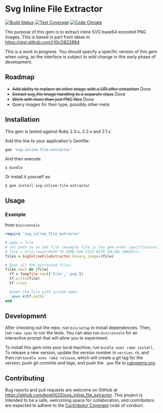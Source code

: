 # Svg Inline File Extractor
[![Build Status](https://travis-ci.org/boie0025/svg_inline_file_extractor.svg?branch=master)](https://travis-ci.org/boie0025/svg_inline_file_extractor)
[![Test Coverage](https://codeclimate.com/github/boie0025/svg_inline_file_extractor/badges/coverage.svg)](https://codeclimate.com/github/boie0025/svg_inline_file_extractor/coverage)
[![Code Climate](https://codeclimate.com/github/boie0025/svg_inline_file_extractor/badges/gpa.svg)](https://codeclimate.com/github/boie0025/svg_inline_file_extractor)


The purpose of this gem is to extract inline SVG base64 encoded PNG images. This is based in part from ideas in https://gist.github.com/r10r/2822884

This is a work in progress.  You should specify a specific version of this gem when
using, as the interface is subject to wild change in this early phase of development.

## Roadmap

* ~~Add ability to replace an inline image with a URI after extraction~~ Done
* ~~Extract svg_file image handling to a separate class~~ Done
* ~~Work with more than just PNG files~~ Done
* Query images for their type, possibly other meta

## Installation

This gem is tested against Ruby 2.3.x, 2.2.x and 2.1.x

Add this line to your application's Gemfile:

```ruby
gem 'svg-inline-file-extractor'
```

And then execute:

    $ bundle

Or install it yourself as:

    $ gem install svg-inline-file-extractor

## Usage

### Example

from `bin/console`

```ruby
require 'svg_inline_file_extractor'

# open a file
# set path to an SVG file (example file in the gem under spec/fixtures)
# file = File.read(<PATH TO SOME SVG FILE WITH INLINE IMAGES>)
files = SvgInlineFileExtractor.binary_images(file)

# Open all the extracted files:
files.each do |file|
  tf = Tempfile.new(['file','.png'])
  tf.write(file)
  tf.close

  #open the file with system open
  `open #{tf.path}`
end

```

## Development

After checking out the repo, run `bin/setup` to install dependencies. Then, run `rake spec` to run the tests. You can also run `bin/console` for an interactive prompt that will allow you to experiment.

To install this gem onto your local machine, run `bundle exec rake install`. To release a new version, update the version number in `version.rb`, and then run `bundle exec rake release`, which will create a git tag for the version, push git commits and tags, and push the `.gem` file to [rubygems.org](https://rubygems.org).

## Contributing

Bug reports and pull requests are welcome on GitHub at https://github.com/boie0025/svg_inline_file_extractor. This project is intended to be a safe, welcoming space for collaboration, and contributors are expected to adhere to the [Contributor Covenant](http://contributor-covenant.org) code of conduct.

